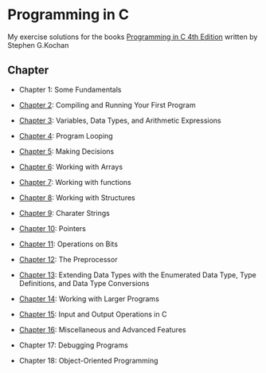 # Programming in C 

My exercise solutions for the books [Programming in C 4th Edition](https://www.pearson.com/us/higher-education/program/Kochan-Programming-in-C-4th-Edition/PGM153468.html) written by Stephen G.Kochan

## Chapter

* Chapter 1: Some Fundamentals

* [Chapter 2](chapter_2/chapter_2.md): Compiling and Running Your First Program

* [Chapter 3](chapter_3/chapter_3.md): Variables, Data Types, and Arithmetic Expressions

* [Chapter 4](chapter_4/chapter_4.md): Program Looping

* [Chapter 5](chapter_5/chapter_5.md): Making Decisions

* [Chapter 6](chapter_6/chapter_6.md): Working with Arrays

* [Chapter 7](chapter_7/chapter_7.md): Working with functions

* [Chapter 8](chapter_8/chapter_8.md): Working with Structures

* [Chapter 9](chapter_9/chapter_9.md): Charater Strings

* [Chapter 10](chapter_10/chapter_10.md): Pointers

* [Chapter 11](chapter_11/chapter_11.md): Operations on Bits

* [Chapter 12](chapter_12/chapter_12.md): The Preprocessor

* [Chapter 13](chapter_13/chapter_13.md): Extending Data Types with the Enumerated Data Type, Type Definitions, and Data Type Conversions

* [Chapter 14](chapter_14/chapter_14.md): Working with Larger Programs

* [Chapter 15](chapter_15/chapter_15.md): Input and Output Operations in C

* [Chapter 16](chapter_16/chapter_16.md): Miscellaneous and Advanced Features

* Chapter 17: Debugging Programs

* Chapter 18: Object-Oriented Programming
